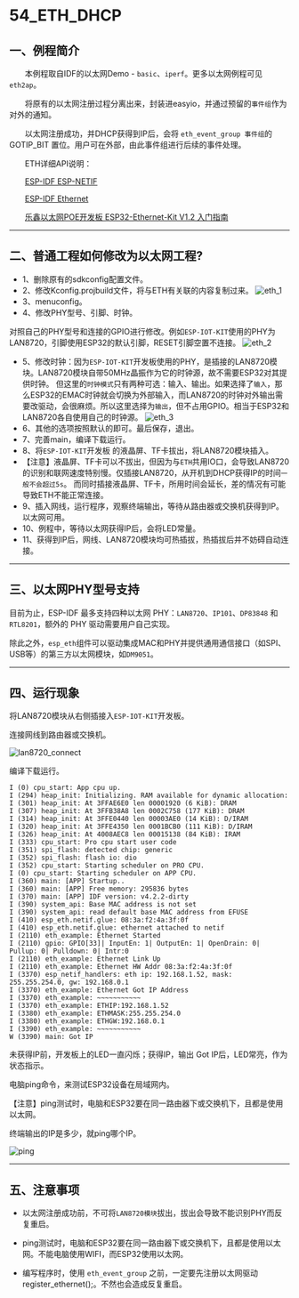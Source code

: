 # 54_ETH_DHCP

## 一、例程简介

&emsp;&emsp;本例程取自IDF的以太网Demo - `basic`、`iperf`。更多以太网例程可见 `eth2ap`。

&emsp;&emsp;将原有的以太网注册过程分离出来，封装进easyio，并通过预留的`事件组`作为对外的通知。

&emsp;&emsp;以太网注册成功，并DHCP获得到IP后，会将 `eth_event_group 事件组`的 GOTIP_BIT 置位。用户可在外部，由此事件组进行后续的事件处理。

&emsp;&emsp;ETH详细API说明：

&emsp;&emsp;[ESP-IDF ESP-NETIF](https://docs.espressif.com/projects/esp-idf/zh_CN/latest/esp32/api-reference/network/esp_netif.html)

&emsp;&emsp;[ESP-IDF Ethernet](https://docs.espressif.com/projects/esp-idf/en/latest/esp32/api-reference/network/esp_eth.html)

&emsp;&emsp;[乐鑫以太网POE开发板 ESP32-Ethernet-Kit V1.2 入门指南](https://docs.espressif.com/projects/esp-idf/zh_CN/latest/esp32/hw-reference/esp32/get-started-ethernet-kit.html)

***

## 二、普通工程如何修改为以太网工程?

- 1、删除原有的sdkconfig配置文件。
- 2、修改Kconfig.projbuild文件，将与ETH有关联的内容复制过来。
![eth_1](image/eth_1.png)
- 3、menuconfig。
- 4、修改PHY型号、引脚、时钟。

对照自己的PHY型号和连接的GPIO进行修改。例如`ESP-IOT-KIT`使用的PHY为LAN8720，引脚使用ESP32的默认引脚，RESET引脚空置不连接。
![eth_2](image/eth_2.png)
- 5、修改时钟：因为`ESP-IOT-KIT`开发板使用的PHY，是插接的LAN8720模块。LAN8720模块自带50MHz晶振作为它的时钟源，故不需要ESP32对其提供时钟。
但这里的`时钟模式`只有两种可选：输入、输出。如果选择了`输入`，那么ESP32的EMAC时钟就会切换为外部输入，而LAN8720的时钟对外输出需要改驱动，会很麻烦。所以这里选择为`输出`，但不占用GPIO。相当于ESP32和LAN8720各自使用自己的时钟源。
![eth_3](image/eth_3.png)
- 6、其他的选项按照默认的即可。最后保存，退出。
- 7、完善main，编译下载运行。
- 8、将`ESP-IOT-KIT`开发板 的液晶屏、TF卡拔出，将LAN8720模块插入。
- 【注意】液晶屏、TF卡可以不拔出，但因为与`ETH`共用IO口，会导致LAN8720的识别和联网速度特别慢。仅插接LAN8720，从开机到DHCP获得IP的时间`一般不会超过5s`。
而同时插接液晶屏、TF卡，所用时间会延长，差的情况有可能导致ETH不能正常连接。
- 9、插入网线，运行程序，观察终端输出，等待从路由器或交换机获得到IP。以太网可用。
- 10、例程中，等待以太网获得IP后，会将LED常量。
- 11、获得到IP后，网线、LAN8720模块均可热插拔，热插拔后并不妨碍自动连接。


***

## 三、以太网PHY型号支持

目前为止，ESP-IDF 最多支持四种以太网 PHY：`LAN8720`、`IP101`、`DP83848` 和 `RTL8201`，额外的 PHY 驱动需要用户自己实现。

除此之外，`esp_eth`组件可以驱动集成MAC和PHY并提供通用通信接口（如SPI、USB等）的第三方以太网模块，如`DM9051`。


***


## 四、运行现象

将LAN8720模块从右侧插接入`ESP-IOT-KIT`开发板。

连接网线到路由器或交换机。

![lan8720_connect](image/lan8720_connect.png)



编译下载运行。

```
I (0) cpu_start: App cpu up.
I (294) heap_init: Initializing. RAM available for dynamic allocation:
I (301) heap_init: At 3FFAE6E0 len 00001920 (6 KiB): DRAM
I (307) heap_init: At 3FFB38A8 len 0002C758 (177 KiB): DRAM
I (314) heap_init: At 3FFE0440 len 00003AE0 (14 KiB): D/IRAM
I (320) heap_init: At 3FFE4350 len 0001BCB0 (111 KiB): D/IRAM
I (326) heap_init: At 4008AEC8 len 00015138 (84 KiB): IRAM
I (333) cpu_start: Pro cpu start user code
I (351) spi_flash: detected chip: generic
I (352) spi_flash: flash io: dio
I (352) cpu_start: Starting scheduler on PRO CPU.
I (0) cpu_start: Starting scheduler on APP CPU.
I (360) main: [APP] Startup..
I (360) main: [APP] Free memory: 295836 bytes
I (370) main: [APP] IDF version: v4.2.2-dirty
I (390) system_api: Base MAC address is not set
I (390) system_api: read default base MAC address from EFUSE
I (410) esp_eth.netif.glue: 08:3a:f2:4a:3f:0f
I (410) esp_eth.netif.glue: ethernet attached to netif
I (2110) eth_example: Ethernet Started
I (2110) gpio: GPIO[33]| InputEn: 1| OutputEn: 1| OpenDrain: 0| Pullup: 0| Pulldown: 0| Intr:0 
I (2110) eth_example: Ethernet Link Up
I (2110) eth_example: Ethernet HW Addr 08:3a:f2:4a:3f:0f
I (3370) esp_netif_handlers: eth ip: 192.168.1.52, mask: 255.255.254.0, gw: 192.168.0.1
I (3370) eth_example: Ethernet Got IP Address
I (3370) eth_example: ~~~~~~~~~~~
I (3370) eth_example: ETHIP:192.168.1.52
I (3380) eth_example: ETHMASK:255.255.254.0
I (3380) eth_example: ETHGW:192.168.0.1
I (3390) eth_example: ~~~~~~~~~~~
W (3390) main: Got IP
```

未获得IP前，开发板上的LED一直闪烁；获得IP，输出 Got IP后，LED常亮，作为状态指示。

电脑ping命令，来测试ESP32设备在局域网内。

【注意】ping测试时，电脑和ESP32要在同一路由器下或交换机下，且都是使用以太网。

终端输出的IP是多少，就ping哪个IP。

![ping](image/ping.png)


***

## 五、注意事项

- 以太网注册成功前，不可将`LAN8720模块`拔出，拔出会导致不能识别PHY而反复重启。

- ping测试时，电脑和ESP32要在同一路由器下或交换机下，且都是使用以太网。不能电脑使用WIFI，而ESP32使用以太网。

- 编写程序时，使用 `eth_event_group` 之前，一定要先注册以太网驱动 register_ethernet();。不然也会造成反复重启。
